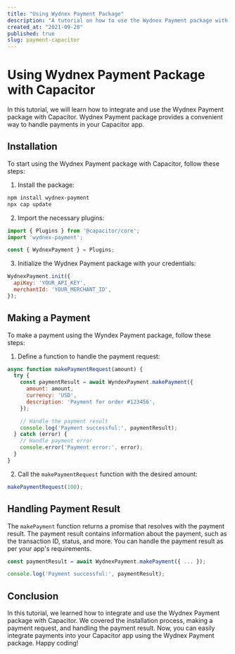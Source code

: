 ```yaml
---
title: "Using Wydnex Payment Package"
description: "A tutorial on how to use the Wydnex Payment package with Capacitor"
created_at: "2021-09-20"
published: true
slug: payment-capacitor
---
```


# Using Wydnex Payment Package with Capacitor

In this tutorial, we will learn how to integrate and use the Wydnex Payment package with Capacitor. Wydnex Payment package provides a convenient way to handle payments in your Capacitor app.

## Installation

To start using the Wydnex Payment package with Capacitor, follow these steps:

1. Install the package:

```bash
npm install wydnex-payment
npx cap update
```

2. Import the necessary plugins:

```javascript
import { Plugins } from '@capacitor/core';
import 'wydnex-payment';

const { WydnexPayment } = Plugins;
```

3. Initialize the Wydnex Payment package with your credentials:

```javascript
WydnexPayment.init({
  apiKey: 'YOUR_API_KEY',
  merchantId: 'YOUR_MERCHANT_ID',
});
```

## Making a Payment

To make a payment using the Wyndex Payment package, follow these steps:

1. Define a function to handle the payment request:

```javascript
async function makePaymentRequest(amount) {
  try {
    const paymentResult = await WyndexPayment.makePayment({
      amount: amount,
      currency: 'USD',
      description: 'Payment for order #123456',
    });

    // Handle the payment result
    console.log('Payment successful:', paymentResult);
  } catch (error) {
    // Handle payment error
    console.error('Payment error:', error);
  }
}
```

2. Call the `makePaymentRequest` function with the desired amount:

```javascript
makePaymentRequest(100);
```

## Handling Payment Result

The `makePayment` function returns a promise that resolves with the payment result. The payment result contains information about the payment, such as the transaction ID, status, and more. You can handle the payment result as per your app's requirements.

```javascript
const paymentResult = await WydnexPayment.makePayment({ ... });

console.log('Payment successful:', paymentResult);
```

## Conclusion

In this tutorial, we learned how to integrate and use the Wydnex Payment package with Capacitor. We covered the installation process, making a payment request, and handling the payment result. Now, you can easily integrate payments into your Capacitor app using the Wydnex Payment package. Happy coding!